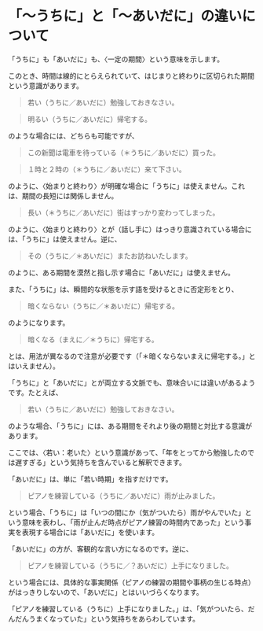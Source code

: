 # 「～うちに」と「～あいだに」の違いについて

「うちに」も「あいだに」も、〈一定の期間〉という意味を示します。

このとき、時間は線的にとらえられていて、はじまりと終わりに区切られた期間という意識があります。

> 若い（うちに／あいだに）勉強しておきなさい。

> 明るい（うちに／あいだに）帰宅する。

のような場合には、どちらも可能ですが、

> この新聞は電車を待っている（＊うちに／あいだに）買った。

> １時と２時の（＊うちに／あいだに）来て下さい。

のように、〈始まりと終わり〉が明確な場合に「うちに」は使えません。これは、期間の長短には関係しません。

> 長い（＊うちに／あいだに）街はすっかり変わってしまった。

のように、〈始まりと終わり〉とが（話し手に）はっきり意識されている場合には、「うちに」は使えません。逆に、

> その（うちに／＊あいだに）またお訪ねいたします。

のように、ある期間を漠然と指し示す場合に「あいだに」は使えません。

また、「うちに」は、瞬間的な状態を示す語を受けるときに否定形をとり、

> 暗くならない（うちに／＊あいだに）帰宅する。

のようになります。

> 暗くなる（まえに／＊うちに）帰宅する。

とは、用法が異なるので注意が必要です（「＊暗くならないまえに帰宅する。」とはいえません）。

「うちに」と「あいだに」とが両立する文脈でも、意味合いには違いがあるようです。たとえば、

> 若い（うちに／あいだに）勉強しておきなさい。

のような場合、「うちに」には、ある期間をそれより後の期間と対比する意識があります。

ここでは、〈若い：老いた〉という意識があって、「年をとってから勉強したのでは遅すぎる」という気持ちを含んでいると解釈できます。

「あいだに」は、単に「若い時期」を指すだけです。

> ピアノを練習している（うちに／あいだに）雨が止みました。

という場合、「うちに」は「いつの間にか（気がついたら）雨がやんでいた」という意味を表わし、「雨が止んだ時点がピアノ練習の時間内であった」という事実を表現する場合には「あいだに」を使います。

「あいだに」の方が、客観的な言い方になるのです。逆に、

> ピアノを練習している（うちに／？あいだに）上手になりました。

という場合には、具体的な事実関係（ピアノの練習の期間や事柄の生じる時点）がはっきりしないので、「あいだに」とはいいづらくなります。

「ピアノを練習している（うちに）上手になりました。」は、「気がついたら、だんだんうまくなっていた」という気持ちをあらわしています。
